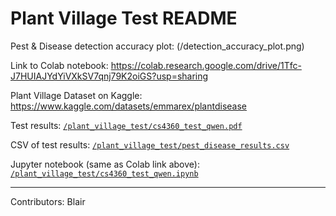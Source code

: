 # Plant Village Test README

Pest & Disease detection accuracy plot: (/detection_accuracy_plot.png)

Link to Colab notebook: https://colab.research.google.com/drive/1Tfc-J7HUIAJYdYiVXkSV7qnj79K2oiGS?usp=sharing

Plant Village Dataset on Kaggle: https://www.kaggle.com/datasets/emmarex/plantdisease

Test results: [`/plant_village_test/cs4360_test_qwen.pdf`](/cs4360_test_qwen.pdf)

CSV of test results: [`/plant_village_test/pest_disease_results.csv`](/pest_disease_results.csv)

Jupyter notebook (same as Colab link above): [`/plant_village_test/cs4360_test_qwen.ipynb`](/cs4360_test_qwen.ipynb)

--- 

Contributors: Blair
